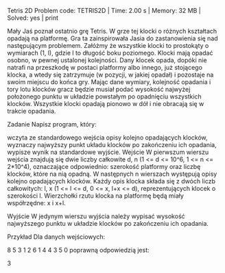 Tetris 2D
Problem code: TETRIS2D | Time: 2.00 s | Memory: 32 MB | Solved: yes | print

Mały Jaś poznał ostatnio grę Tetris. W grze tej klocki o różnych kształtach opadają na platformę. Gra ta zainspirowała Jasia do zastanowienia się nad następującym problemem. Załóżmy że wszystkie klocki to prostokąty o wymiarach (1, l), gdzie l to długość boku poziomego. Klocki mają opadać osobno, w pewnej ustalonej kolejności. Dany klocek opada, dopóki nie natrafi na przeszkodę w postaci platformy albo innego, już stojącego klocka, a wtedy się zatrzymuje (w pozycji, w jakiej opadał) i pozostaje na swoim miejscu do końca gry. Mając dane wymiary, kolejność opadania i tory lotu klocków gracz będzie musiał podać wysokość najwyżej położonego punktu w układzie powstałym po opadnięciu wszystkich klocków. Wszystkie klocki opadają pionowo w dół i nie obracają się w trakcie opadania.

Zadanie
Napisz program, który:

wczyta ze standardowego wejścia opisy kolejno opadających klocków,
wyznaczy najwyższy punkt układu klocków po zakończeniu ich opadania,
wypisze wynik na standardowe wyjście.
Wejście
W pierwszum wierszu wejścia znajdują się dwie liczby całkowite d, n (1 <= d <= 10^6, 1 <= n <= 2*10^4), oznaczające odpowiednio: szerokość platformy oraz liczbę klocków, które na nią opadną. W następnych n wierszach występują opisy kolejno opadających klocków. Każdy opis klocka składa się z dwóch liczb całkowitych: l, x (1 <= l <= d, 0 <= x, l+x <= d), reprezentujących klocek o szerokości l. Wierzchołki rzutu klocka na platformę będą miały współrzędne: x i x+l.

Wyjście
W jedynym wierszu wyjścia należy wypisać wysokość najwyższego punktu w układzie klocków po zakończeniu ich opadania.

Przykład
Dla danych wejściowych:

8 5
3 1
2 6
1 4
4 3
5 0
poprawną odpowiedzią jest:

3
